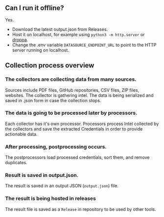 
## Can I run it offline?
Yes.
- Download the latest output.json from Releases.
- Host it on localhost, for example using `python3 -m http.server` or [droppa](https://github.com/krystianbajno/droppa).
- Change the .env variable `DATASOURCE_ENDPOINT_URL` to point to the HTTP server running on localhost.

## Collection process overview
### The collectors are collecting data from many sources. 
Sources include PDF files, GitHub repositories, CSV files, ZIP files, websites. The collector is gathering intel.
The data is being serialized and saved in .json form in case the collection stops.

### The data is going to be processed later by processors.
Each collector has it's own processor. Processors process Intel collected by the collectors and save the extracted Credentials in order to provide actionable data.

### After processing, postprocessing occurs.
The postprocessors load processed credentials, sort them, and remove duplicates.

### Result is saved in output.json.
The result is saved in an output JSON (`output.json`) file.

### The result is being hosted in releases
The result file is saved as a `Release` in repository to be used by other tools.
